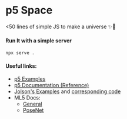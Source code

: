 # p5 Space

<50 lines of simple JS to make a universe ✨💫

#### Run It with a simple server

```
npx serve .
```

#### Useful links:

- [p5 Examples](https://p5js.org/examples/)
- [p5 Documentation (Reference)](https://p5js.org/reference/)
- [Jolson's Examples](https://jolson-examples.glitch.me/) and [corresponding code]()
- ML5 Docs:
  - [General](https://learn.ml5js.org/#/)
  - [PoseNet](https://learn.ml5js.org/#/reference/posenet)
